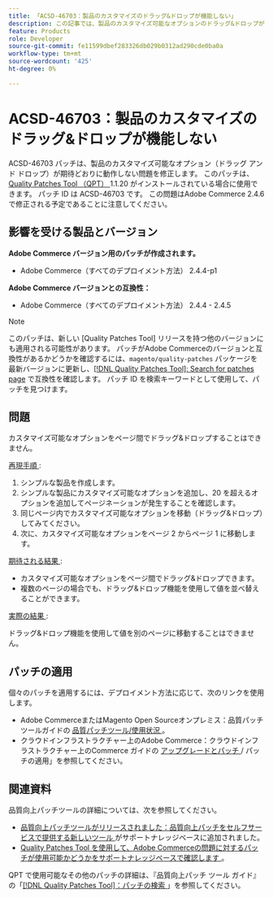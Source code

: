 ```yaml
---
title: 「ACSD-46703：製品のカスタマイズのドラッグ&ドロップが機能しない」
description: この記事では、製品のカスタマイズ可能なオプションのドラッグ&ドロップが期待どおりに動作しない問題の解決策を提供します。
feature: Products
role: Developer
source-git-commit: fe11599dbef283326db029b0312ad290cde0ba0a
workflow-type: tm+mt
source-wordcount: '425'
ht-degree: 0%

---
```


# ACSD-46703：製品のカスタマイズのドラッグ&amp;ドロップが機能しない

ACSD-46703 パッチは、製品のカスタマイズ可能なオプション（ドラッグ アンド ドロップ）が期待どおりに動作しない問題を修正します。 このパッチは、[Quality Patches Tool （QPT） ](https://experienceleague.adobe.com/en/docs/commerce-knowledge-base/kb/announcements/commerce-announcements/magento-quality-patches-released-new-tool-to-self-serve-quality-patches)1.1.20 がインストールされている場合に使用できます。 パッチ ID は ACSD-46703 です。 この問題はAdobe Commerce 2.4.6 で修正される予定であることに注意してください。

## 影響を受ける製品とバージョン

**Adobe Commerce バージョン用のパッチが作成されます。**

* Adobe Commerce（すべてのデプロイメント方法） 2.4.4-p1

**Adobe Commerce バージョンとの互換性：**

* Adobe Commerce（すべてのデプロイメント方法） 2.4.4 - 2.4.5

>[!NOTE]
>
>このパッチは、新しい [Quality Patches Tool] リリースを持つ他のバージョンにも適用される可能性があります。 パッチがAdobe Commerceのバージョンと互換性があるかどうかを確認するには、`magento/quality-patches` パッケージを最新バージョンに更新し、[[!DNL Quality Patches Tool]: Search for patches page](https://experienceleague.adobe.com/tools/commerce-quality-patches/index.html) で互換性を確認します。 パッチ ID を検索キーワードとして使用して、パッチを見つけます。

## 問題

カスタマイズ可能なオプションをページ間でドラッグ&amp;ドロップすることはできません。

<u> 再現手順 </u>:

1. シンプルな製品を作成します。
1. シンプルな製品にカスタマイズ可能なオプションを追加し、20 を超えるオプションを追加してページネーションが発生することを確認します。
1. 同じページ内でカスタマイズ可能なオプションを移動（ドラッグ&amp;ドロップ）してみてください。
1. 次に、カスタマイズ可能なオプションをページ 2 からページ 1 に移動します。

<u> 期待される結果 </u>:

* カスタマイズ可能なオプションをページ間でドラッグ&amp;ドロップできます。
* 複数のページの場合でも、ドラッグ&amp;ドロップ機能を使用して値を並べ替えることができます。

<u> 実際の結果 </u>:

ドラッグ&amp;ドロップ機能を使用して値を別のページに移動することはできません。

## パッチの適用

個々のパッチを適用するには、デプロイメント方法に応じて、次のリンクを使用します。

* Adobe CommerceまたはMagento Open Sourceオンプレミス：品質パッチツールガイドの [ 品質パッチツール/使用状況 ](/help/tools/quality-patches-tool/usage.md)。
* クラウドインフラストラクチャー上のAdobe Commerce：クラウドインフラストラクチャー上のCommerce ガイドの [ アップグレードとパッチ ](https://experienceleague.adobe.com/docs/commerce-cloud-service/user-guide/develop/upgrade/apply-patches.html)/ パッチの適用」を参照してください。

## 関連資料

品質向上パッチツールの詳細については、次を参照してください。

* [ 品質向上パッチツールがリリースされました：品質向上パッチをセルフサービスで提供する新しいツール ](https://experienceleague.adobe.com/en/docs/commerce-knowledge-base/kb/announcements/commerce-announcements/magento-quality-patches-released-new-tool-to-self-serve-quality-patches) がサポートナレッジベースに追加されました。
* [Quality Patches Tool を使用して、Adobe Commerceの問題に対するパッチが使用可能かどうかをサポートナレッジベースで確認します ](https://experienceleague.adobe.com/docs/commerce-knowledge-base/kb/support-tools/patches/check-patch-for-magento-issue-with-magento-quality-patches.html)。

QPT で使用可能なその他のパッチの詳細は、『品質向上パッチ ツール ガイド』の「[[!DNL Quality Patches Tool]：パッチの検索 ](https://experienceleague.adobe.com/tools/commerce-quality-patches/index.html)」を参照してください。
